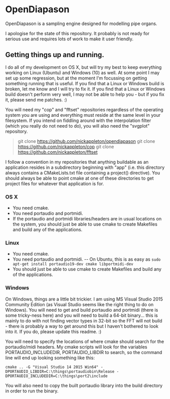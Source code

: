 # OpenDiapason

OpenDiapason is a sampling engine designed for modelling pipe organs.

I apologise for the state of this repository. It probably is not ready for serious use and requires lots of work to make it user friendly.

## Getting things up and running.

I do all of my development on OS X, but will try my best to keep everything working on Linux (Ubuntu) and Windows (10) as well. At some point I may set up some regression, but at the moment I'm focussing on getting something running that is useful. If you find that a Linux or Windows build is broken, let me know and I will try to fix it. If you find that a Linux or Windows build doesn't perform very well, I may not be able to help you - but if you fix it, please send me patches. :)

You will need my "cop" and "fftset" repositories regardless of the operating system you are using and everything must reside at the same level in your filesystem. If you intend on fiddling around with the interpolation filter (which you really do not need to do), you will also need the "svgplot" repository.

> git clone https://github.com/nickappleton/opendiapason
git clone https://github.com/nickappleton/cop
git clone https://github.com/nickappleton/fftset

I follow a convention in my repositories that anything buildable as an application resides in a subdirectory beginning with "app" (i.e. this directory always contains a CMakeLists.txt file containing a project() directive). You should always be able to point cmake at one of these directories to get project files for whatever that application is for.

### OS X

- You need cmake.
- You need portaudio and portmidi.
- If the portaudio and portmidi libraries/headers are in usual locations on the system, you should just be able to use cmake to create Makefiles and build any of the applications.

### Linux

- You need cmake.
- You need portaudio and portmidi.
-- On Ubuntu, this is as easy as `sudo apt-get install portaudio19-dev cmake libportmidi-dev`
- You should just be able to use cmake to create Makefiles and build any of the applications.

### Windows

On Windows, things are a little bit trickier. I am using MS Visual Studio 2015 Community Edition (as Visual Studio seems like the right thing to do on Windows). You will need to get and build portaudio and portmidi (there is some tricky-ness here) and you will need to build a 64-bit binary... this is mainly to do with not finding vector types in 32-bit so the FFT will not build - there is probably a way to get around this but I haven't bothered to look into it. If you do, please update this readme. :)

You will need to specify the locations of where cmake should search for the portaudio/midi headers. My cmake scripts will look for the variables PORTAUDIO_INCLUDEDIR, PORTAUDIO_LIBDIR to search, so the command line will end up looking something like this:

`cmake .. -G "Visual Studio 14 2015 Win64" -DPORTAUDIO_LIBDIR=C:\things\portaudiobin\Release -DPORTAUDIO_INCLUDEDIR=C:\things\port2\include`

You will also need to copy the built portaudio library into the build directory in order to run the binary.